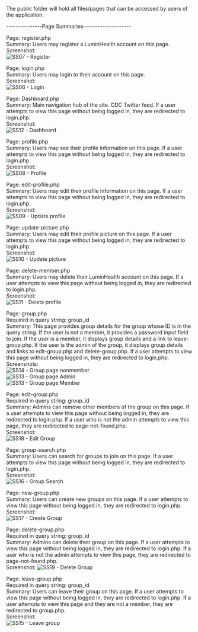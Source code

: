 The public folder will hold all files/pages that can be accessed by users of the application.

---------------Page Summaries--------------------

Page: register.php  
Summary: Users may register a LuminHealth account on this page.  
Screenshot:  
![SS07 - Register](https://user-images.githubusercontent.com/40231621/192077821-f902936d-7762-4fce-a165-09b01bb7c984.jpg)  
  
Page: login.php  
Summary: Users may login to their account on this page.  
Screenshot:  
![SS06 - Login](https://user-images.githubusercontent.com/40231621/192077828-0b825829-332e-4814-9996-3bc180293863.jpg)  

Page: Dashboard.php  
Summary: Main navigation hub of the site. CDC Twitter feed.  If a user attempts to view this page without being logged in, they are redirected to login.php.  
Screenshot:  
![SS12 - Dashboard](https://user-images.githubusercontent.com/40231621/192077834-c5dbcf42-680f-4ee3-9c2e-f889e92fbde8.jpg)  

Page: profile.php  
Summary: Users may see their profile information on this page. If a user attempts to view this page without being logged in, they are redirected to login.php.  
Screenshot:  
![SS08 - Profile](https://user-images.githubusercontent.com/40231621/192077880-613a9702-03b6-437e-87b5-075b01817fd4.jpg)  

Page: edit-profile.php  
Summary: Users may edit their profile information on this page.  If a user attempts to view this page without being logged in, they are redirected to login.php.  
Screenshot:  
![SS09 - Update profile](https://user-images.githubusercontent.com/40231621/192077894-d377a05d-a08a-46ec-b569-44667c40d90f.jpg)  

Page: update-picture.php  
Summary: Users may edit their profile picture on this page.  If a user attempts to view this page without being logged in, they are redirected to login.php.  
Screenshot:  
![SS10 - Update picture](https://user-images.githubusercontent.com/40231621/192077897-afc17127-eaf5-4aa5-9612-950638c7012a.jpg)  

Page: delete-member.php  
Summary: Users may delete their LuminHealth account on this page.  If a user attempts to view this page without being logged in, they are redirected to login.php.  
Screenshot:  
![SS11 - Delete profile](https://user-images.githubusercontent.com/40231621/192077903-f529bf71-9548-4d22-818e-bb3bb28ecdf1.jpg)  

Page: group.php  
Required in query string: group_id  
Summary: This page provides group details for the group whose ID is in the query string. If the user is not a member, it provides a password input field to join. If the user is a member, it displays group details and a link to leave-group.php.  If the user is the admin of the group, it displays group details and links to edit-group.php and delete-group.php.  If a user attempts to view this page without being logged in, they are redirected to login.php.  
Screenshots:  
![SS14 - Group page nonmember](https://user-images.githubusercontent.com/40231621/192077845-c66b481b-acec-4b85-b572-9c7e5bcb11eb.jpg)  
![SS13 - Group page Admin](https://user-images.githubusercontent.com/40231621/192077854-828ce7ab-c167-463f-bdc7-1042aed4ce93.jpg)  
![SS13 - Group page Member](https://user-images.githubusercontent.com/40231621/192077861-77a26ebf-8acf-401e-a489-c1f5978438e8.jpg)  

Page: edit-group.php  
Required in query string: group_id  
Summary: Admins can remove other members of the group on this page.  If a user attempts to view this page without being logged in, they are redirected to login.php.  If a user who is not the admin attempts to view this page, they are redirected to page-not-found.php.  
Screenshot:  
![SS18 - Edit Group](https://user-images.githubusercontent.com/40231621/192077961-966b8edf-f097-4119-a033-e4d1f702f891.jpg)  

Page: group-search.php  
Summary: Users can search for groups to join on this page.  If a user attempts to view this page without being logged in, they are redirected to login.php.  
Screenshot:  
![SS16 - Group Search](https://user-images.githubusercontent.com/40231621/192077984-d6fb0bde-1cde-4cba-ac6a-b1ad196493b1.jpg)  

Page: new-group.php  
Summary: Users can create new groups on this page.  If a user attempts to view this page without being logged in, they are redirected to login.php.  
Screenshot:  
![SS17 - Create Group](https://user-images.githubusercontent.com/40231621/192078007-c40ad4b8-9432-4e7d-bbed-edc47f9af9d8.jpg)  

Page: delete-group.php  
Required in query string: group_id  
Summary: Admins can delete their group on this page.  If a user attempts to view this page without being logged in, they are redirected to login.php.  If a user who is not the admin attempts to view this page, they are redirected to page-not-found.php.  
Screenshot: 
![SS19 - Delete Group](https://user-images.githubusercontent.com/40231621/192078040-3c6e2c2f-2156-4be8-ac66-4be8bdc3b7c3.jpg)  

Page: leave-group.php  
Required in query string: group_id  
Summary: Users can leave their group on this page.  If a user attempts to view this page without being logged in, they are redirected to login.php.  If a user attempts to view this page and they are not a member, they are redirected to group.php.  
Screenshot:  
![SS15 - Leave group](https://user-images.githubusercontent.com/40231621/192078087-2f633d9d-7498-407e-8f29-056cdff5138e.jpg)  
